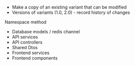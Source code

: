 * Make a copy of an existing variant that can be modified
* Versions of variants (1.0, 2.0) - record history of changes

Namespace method

* Database models / redis channel
* API services
* API controllers
* Shared Dtos
* Frontend services
* Frontend components